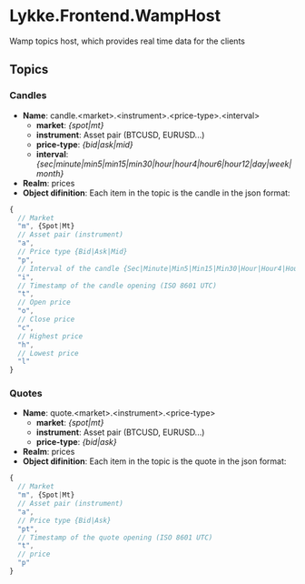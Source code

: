 # Lykke.Frontend.WampHost

Wamp topics host, which provides real time data for the clients

## Topics

### Candles

* **Name**: candle.\<market\>.\<instrument\>.\<price-type\>.\<interval\>
  * **market**: *{spot|mt}*
  * **instrument**: Asset pair (BTCUSD, EURUSD...)
  * **price-type**: *{bid|ask|mid}*
  * **interval**: *{sec|minute|min5|min15|min30|hour|hour4|hour6|hour12|day|week|month}*
* **Realm**: prices
* **Object difinition**: Each item in the topic is the candle in the json format:
```js
{
  // Market
  "m", {Spot|Mt}
  // Asset pair (instrument)
  "a",
  // Price type {Bid|Ask|Mid}
  "p",
  // Interval of the candle {Sec|Minute|Min5|Min15|Min30|Hour|Hour4|Hour6|Hour12|Day|Week|Month}
  "i",
  // Timestamp of the candle opening (ISO 8601 UTC)
  "t",
  // Open price
  "o",
  // Close price
  "c",
  // Highest price
  "h",
  // Lowest price
  "l"
}
```

### Quotes

* **Name**: quote.\<market\>.\<instrument\>.\<price-type\>
  * **market**: *{spot|mt}*
  * **instrument**: Asset pair (BTCUSD, EURUSD...)
  * **price-type**: *{bid|ask}*
* **Realm**: prices
* **Object difinition**: Each item in the topic is the quote in the json format:
```js
{
  // Market
  "m", {Spot|Mt}
  // Asset pair (instrument)
  "a",
  // Price type {Bid|Ask}
  "pt",
  // Timestamp of the quote opening (ISO 8601 UTC)
  "t",
  // price
  "p"
}
```